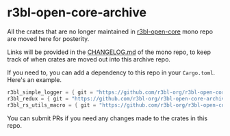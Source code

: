 # r3bl-open-core-archive

All the crates that are no longer maintained in
[r3bl-open-core](https://github.com/r3bl-org/r3bl-open-core/) mono repo are moved here for
posterity. 

Links will be provided in the
[CHANGELOG.md](https://github.com/r3bl-org/r3bl-open-core/blob/main/CHANGELOG.md) of the mono repo,
to keep track of when crates are moved out into this archive repo.

If you need to, you can add a dependency to this repo in your `Cargo.toml`.
Here's an example.

```rust
r3bl_simple_logger = { git = "https://github.com/r3bl-org/r3bl-open-core-archive" }
r3bl_redux = { git = "https://github.com/r3bl-org/r3bl-open-core-archive" }
r3bl_rs_utils_macro = { git = "https://github.com/r3bl-org/r3bl-open-core-archive" }
```

You can submit PRs if you need any changes made to the crates in this repo.
